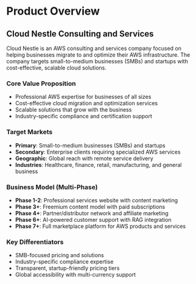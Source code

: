 # Product Overview

## Cloud Nestle Consulting and Services

Cloud Nestle is an AWS consulting and services company focused on helping businesses migrate to and optimize their AWS infrastructure. The company targets small-to-medium businesses (SMBs) and startups with cost-effective, scalable cloud solutions.

### Core Value Proposition
- Professional AWS expertise for businesses of all sizes
- Cost-effective cloud migration and optimization services
- Scalable solutions that grow with the business
- Industry-specific compliance and certification support

### Target Markets
- **Primary**: Small-to-medium businesses (SMBs) and startups
- **Secondary**: Enterprise clients requiring specialized AWS services
- **Geographic**: Global reach with remote service delivery
- **Industries**: Healthcare, finance, retail, manufacturing, and general business

### Business Model (Multi-Phase)
- **Phase 1-2**: Professional services website with content marketing
- **Phase 3+**: Freemium content model with paid subscriptions
- **Phase 4+**: Partner/distributor network and affiliate marketing
- **Phase 6+**: AI-powered customer support with RAG integration
- **Phase 7+**: Full marketplace platform for AWS products and services

### Key Differentiators
- SMB-focused pricing and solutions
- Industry-specific compliance expertise
- Transparent, startup-friendly pricing tiers
- Global accessibility with multi-currency support